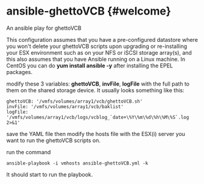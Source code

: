 ansible-ghettoVCB {#welcome}
====================

An ansible play for ghettoVCB

This configuration assumes that you have a pre-configured datastore where you won't delete your ghettoVCB scripts upon upgrading or re-installing your ESX environment such as on your NFS or iSCSI storage array(s), and this also assumes that you have Ansible running on a Linux machine. In CentOS you can do **yum install ansible -y** after installing the EPEL packages.

modify these 3 variables: **ghettoVCB**, **invFile**, **logFile** with the full path to them on the shared storage device. It usually looks something like this:

```
ghettoVCB: '/vmfs/volumes/array1/vcb/ghettoVCB.sh'
invFile: '/vmfs/volumes/array1/vcb/baklist'
logFile: '/vmfs/volumes/array1/vcb/logs/vcblog_`date+\%Y\%m\%d\%h\%M\%S`.log 2>&1'
```
save the YAML file then modify the hosts file with the ESX(i) server you want to run the ghettoVCB scripts on.

run the command
```
ansible-playbook -i vmhosts ansible-ghettoVCB.yml -k
```

It should start to run the playbook.
